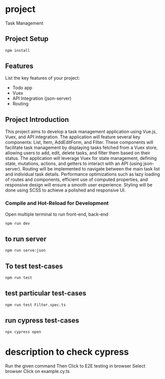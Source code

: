# project

Task Management

## Project Setup

```sh
npm install
``` 
## Features

List the key features of your project:

- Todo app
- Vuex
- API Integration (json-server)
- Routing

## Project Introduction

This project aims to develop a task management application using Vue.js, Vuex, and API integration. The application will feature several key components: List, Item, AddEditForm, and Filter. These components will facilitate task management by displaying tasks fetched from a Vuex store, allowing users to add, edit, delete tasks, and filter them based on their status. The application will leverage Vuex for state management, defining state, mutations, actions, and getters to interact with an API (using json-server). Routing will be implemented to navigate between the main task list and individual task details. Performance optimizations such as lazy loading of routes and components, efficient use of computed properties, and responsive design will ensure a smooth user experience. Styling will be done using SCSS to achieve a polished and responsive UI.


### Compile and Hot-Reload for Development

Open multiple terminal to run front-end, back-end

```sh
npm run dev
```
## to run server

```sh
npm run serve:json
```

## To test test-cases

```sh
npm run test
```
## test particular  test-cases

```sh
npm run test Filter.spec.ts
```  
## run cypress test-cases

```sh
npx cypress open  
```   
# description to check cypress

Run the given command
Then Click to E2E testing in browser 
Select browser
Click on example.cy.ts

